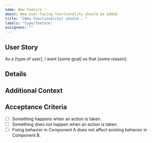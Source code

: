 ```yaml
---
name: New Feature 💡
about: New user-facing functionality should be added
title: "[New functionality] should..."
labels: "type/feature"
assignees: ""
---
```


## User Story

As a [type of user], I want [some goal] so that [some reason].

## Details

<!-- Describe the feature. What problem does it solve? Where does it live? How do users find it? -->

## Additional Context

<!-- Add any other context about the feature here. -->

## Acceptance Criteria

<!-- Define conditions that must be true in order to close the issue. -->

-   [ ] Something happens when an action is taken.
-   [ ] Something does not happen when an action is taken.
-   [ ] Fixing behavior in Component A does not affect existing behavior in Component B.

